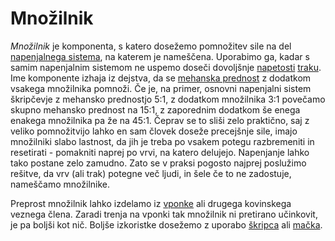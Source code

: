 # Množilnik

_Množilnik_ je komponenta, s katero dosežemo pomnožitev sile na del
[napenjalnega sistema](/napenjalni-sistem), na katerem je nameščena. Uporabimo
ga, kadar s samim napenjalnim sistemom ne uspemo doseči dovoljšnje
[napetosti](/napetost) [traku](/trak). Ime komponente izhaja iz dejstva, da se
[mehanska prednost](/mehanska-prednost) z dodatkom vsakega množilnika pomnoži.
Če je, na primer, osnovni napenjalni sistem škripčevje z mehansko prednostjo
5:1, z dodatkom množilnika 3:1 povečamo skupno mehansko prednost na 15:1, z
zaporednim dodatkom še enega enakega množilnika pa že na 45:1. Čeprav se to
sliši zelo praktično, saj z veliko pomnožitvijo lahko en sam človek doseže
precejšnje sile, imajo množilniki slabo lastnost, da jih je treba po vsakem
potegu razbremeniti in resetirati - pomakniti naprej po vrvi, na katero
delujejo. Napenjanje lahko tako postane zelo zamudno. Zato se v praksi pogosto
najprej poslužimo rešitve, da vrv (ali trak) potegne več ljudi, in šele če to ne
zadostuje, nameščamo množilnike.

Preprost množilnik lahko izdelamo iz [vponke](/vponka) ali drugega kovinskega
veznega člena. Zaradi trenja na vponki tak množilnik ni pretirano učinkovit, je
pa boljši kot nič. Boljše izkoristke dosežemo z uporabo [škripca](/skripec) ali
[mačka](/macek).
